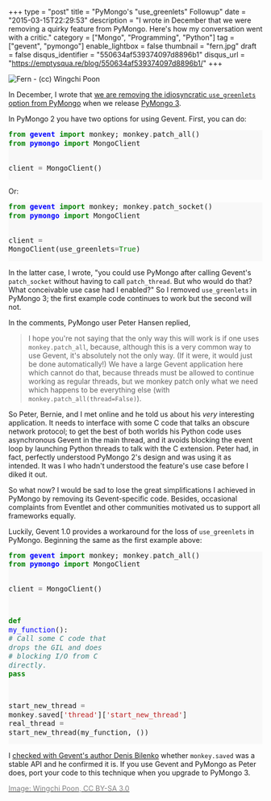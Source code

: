 +++
type = "post"
title = "PyMongo's \"use_greenlets\" Followup"
date = "2015-03-15T22:29:53"
description = "I wrote in December that we were removing a quirky feature from PyMongo. Here's how my conversation went with a critic."
category = ["Mongo", "Programming", "Python"]
tag = ["gevent", "pymongo"]
enable_lightbox = false
thumbnail = "fern.jpg"
draft = false
disqus_identifier = "550634af539374097d8896b1"
disqus_url = "https://emptysqua.re/blog/550634af539374097d8896b1/"
+++

<p><img style="display:block; margin-left:auto; margin-right:auto;" src="fern.jpg" alt="Fern - (cc) Wingchi Poon" title="Fern - (cc) Wingchi Poon" /></p>
<p>In December, I wrote that <a href="/it-seemed-like-a-good-idea-at-the-time-pymongo-use-greenlets/">we are removing the idiosyncratic <code>use_greenlets</code> option from PyMongo</a> when we release <a href="/pymongo-3-beta/">PyMongo 3</a>.</p>
<p>In PyMongo 2 you have two options for using Gevent. First, you can do:</p>
<div class="codehilite" style="background: #f8f8f8"><pre style="line-height: 125%"><span style="color: #008000; font-weight: bold">from</span> <span style="color: #0000FF; font-weight: bold">gevent</span> <span style="color: #008000; font-weight: bold">import</span> monkey; monkey<span style="color: #666666">.</span>patch_all()
<span style="color: #008000; font-weight: bold">from</span> <span style="color: #0000FF; font-weight: bold">pymongo</span> <span style="color: #008000; font-weight: bold">import</span> MongoClient

client <span style="color: #666666">=</span> MongoClient()
</pre></div>


<p>Or:</p>
<div class="codehilite" style="background: #f8f8f8"><pre style="line-height: 125%"><span style="color: #008000; font-weight: bold">from</span> <span style="color: #0000FF; font-weight: bold">gevent</span> <span style="color: #008000; font-weight: bold">import</span> monkey; monkey<span style="color: #666666">.</span>patch_socket()
<span style="color: #008000; font-weight: bold">from</span> <span style="color: #0000FF; font-weight: bold">pymongo</span> <span style="color: #008000; font-weight: bold">import</span> MongoClient

client <span style="color: #666666">=</span> MongoClient(use_greenlets<span style="color: #666666">=</span><span style="color: #008000">True</span>)
</pre></div>


<p>In the latter case, I wrote, "you could use PyMongo after calling Gevent's <code>patch_socket</code> without having to call <code>patch_thread</code>. But who would do that? What conceivable use case had I enabled?" So I removed <code>use_greenlets</code> in PyMongo 3; the first example code continues to work but the second will not.</p>
<p>In the comments, PyMongo user Peter Hansen replied,</p>
<blockquote>
<p>I hope you're not saying that the only way this will work is if one uses <code>monkey.patch_all</code>, because, although this is a very common way to use Gevent, it's absolutely not the only way. (If it were, it would just be done automatically!) We have a large Gevent application here which cannot do that, because threads must be allowed to continue working as regular threads, but we monkey patch only what we need which happens to be everything else (with <code>monkey.patch_all(thread=False)</code>).</p>
</blockquote>
<p>So Peter, Bernie, and I met online and he told us about his <em>very</em> interesting application. It needs to interface with some C code that talks an obscure network protocol; to get the best of both worlds his Python code uses asynchronous Gevent in the main thread, and it avoids blocking the event loop by launching Python threads to talk with the C extension. Peter had, in fact, perfectly understood PyMongo 2's design and was using it as intended. It was I who hadn't understood the feature's use case before I diked it out.</p>
<p>So what now? I would be sad to lose the great simplifications I achieved in PyMongo by removing its Gevent-specific code. Besides, occasional complaints from Eventlet and other communities motivated us to support all frameworks equally.</p>
<p>Luckily, Gevent 1.0 provides a workaround for the loss of <code>use_greenlets</code> in PyMongo. Beginning the same as the first example above:</p>
<div class="codehilite" style="background: #f8f8f8"><pre style="line-height: 125%"><span style="color: #008000; font-weight: bold">from</span> <span style="color: #0000FF; font-weight: bold">gevent</span> <span style="color: #008000; font-weight: bold">import</span> monkey; monkey<span style="color: #666666">.</span>patch_all()
<span style="color: #008000; font-weight: bold">from</span> <span style="color: #0000FF; font-weight: bold">pymongo</span> <span style="color: #008000; font-weight: bold">import</span> MongoClient

client <span style="color: #666666">=</span> MongoClient()


<span style="color: #008000; font-weight: bold">def</span> <span style="color: #0000FF">my_function</span>():
    <span style="color: #408080; font-style: italic"># Call some C code that drops the GIL and does</span>
    <span style="color: #408080; font-style: italic"># blocking I/O from C directly.</span>
    <span style="color: #008000; font-weight: bold">pass</span>

start_new_thread <span style="color: #666666">=</span> monkey<span style="color: #666666">.</span>saved[<span style="color: #BA2121">&#39;thread&#39;</span>][<span style="color: #BA2121">&#39;start_new_thread&#39;</span>]
real_thread <span style="color: #666666">=</span> start_new_thread(my_function, ())
</pre></div>


<p>I <a href="https://groups.google.com/d/topic/gevent/pTT_89I3B08/discussion">checked with Gevent's author Denis Bilenko</a> whether <code>monkey.saved</code> was a stable API and he confirmed it is. If you use Gevent and PyMongo as Peter does, port your code to this technique when you upgrade to PyMongo 3.</p>
<p><a href="http://commons.wikimedia.org/wiki/File:Unfurling_Spiral_Fiddlehead_Fern_Frond.JPG#/media/File:Unfurling_Spiral_Fiddlehead_Fern_Frond.JPG"><span style="color:gray">Image: Wingchi Poon, CC BY-SA 3.0</span></a></p>
